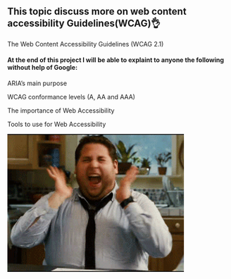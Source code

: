 <h2>This topic discuss more on web content accessibility Guidelines(WCAG)👌</h2>
<p>The Web Content Accessibility Guidelines (WCAG 2.1)

<h4>At the end of this project I will be able to explaint to anyone the following without help of Google:</h4>

ARIA’s main purpose

WCAG conformance levels (A, AA and AAA)

The importance of Web Accessibility

Tools to use for Web Accessibility

![alt text](image.png)